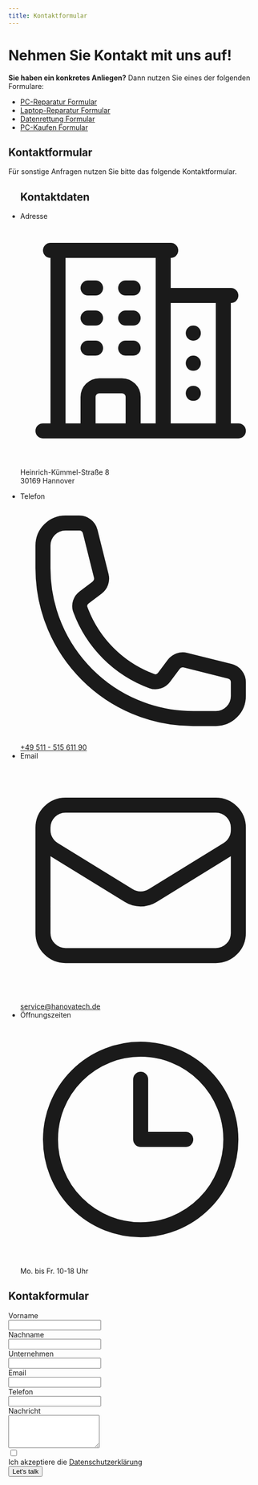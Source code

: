 ```yaml
---
title: Kontaktformular
---
```


# Nehmen Sie Kontakt mit uns auf!

**Sie haben ein konkretes Anliegen?** Dann nutzen Sie eines der folgenden Formulare:

- [PC-Reparatur Formular](/b2c/kontakt/pc-reparatur/)
- [Laptop-Reparatur Formular](/b2c/kontakt/laptop-reparatur/)
- [Datenrettung Formular](/b2c/kontakt/datenrettung/)
- [PC-Kaufen Formular](/b2c/kontakt/pc-kaufen/)

<section id="contact">
  <h2 class="sr-only">Kontaktformular</h2>
  <p class="!mb-0">Für sonstige Anfragen nutzen Sie bitte das folgende Kontaktformular.</p>
  <div class="not-prose isolate bg-white py-12 px-6 sm:py-16 lg:px-8">
    <div class="md:grid md:grid-cols-3 gap-12 max-w-4xl mx-auto">
      <ul class="md:order-last flex flex-col gap-6">
        <h2 class="text-2xl text-gray-900 font-bold">Kontaktdaten</h2>
        <li class="flex flex-row gap-4">
          <span class="sr-only">Adresse</span>
          <svg class="h-7 w-6 text-gray-700" fill="none" viewBox="0 0 24 24" stroke-width="1.5" stroke="currentColor" aria-hidden="true">
            <path stroke-linecap="round" stroke-linejoin="round" d="M2.25 21h19.5m-18-18v18m10.5-18v18m6-13.5V21M6.75 6.75h.75m-.75 3h.75m-.75 3h.75m3-6h.75m-.75 3h.75m-.75 3h.75M6.75 21v-3.375c0-.621.504-1.125 1.125-1.125h2.25c.621 0 1.125.504 1.125 1.125V21M3 3h12m-.75 4.5H21m-3.75 3.75h.008v.008h-.008v-.008zm0 3h.008v.008h-.008v-.008zm0 3h.008v.008h-.008v-.008z" />
          </svg>
          <p class="text-base leading-7 text-gray-700">Heinrich-Kümmel-Straße 8<br>30169 Hannover</p>
        </li>
        <li class="flex flex-row gap-4">
          <span class="sr-only">Telefon</span>
          <svg class="h-7 w-6 text-gray-700" fill="none" viewBox="0 0 24 24" stroke-width="1.5" stroke="currentColor" aria-hidden="true">
            <path stroke-linecap="round" stroke-linejoin="round" d="M2.25 6.75c0 8.284 6.716 15 15 15h2.25a2.25 2.25 0 002.25-2.25v-1.372c0-.516-.351-.966-.852-1.091l-4.423-1.106c-.44-.11-.902.055-1.173.417l-.97 1.293c-.282.376-.769.542-1.21.38a12.035 12.035 0 01-7.143-7.143c-.162-.441.004-.928.38-1.21l1.293-.97c.363-.271.527-.734.417-1.173L6.963 3.102a1.125 1.125 0 00-1.091-.852H4.5A2.25 2.25 0 002.25 4.5v2.25z" />
          </svg>
          <a href="tel:+4951151561190" class="text-base leading-7 text-gray-700">+49 511 - 515 611 90</a>
        </li>
        <li class="flex flex-row gap-4">
          <span class="sr-only">Email</span>
          <svg class="h-7 w-6 text-gray-700" fill="none" viewBox="0 0 24 24" stroke-width="1.5" stroke="currentColor" aria-hidden="true">
            <path stroke-linecap="round" stroke-linejoin="round" d="M21.75 6.75v10.5a2.25 2.25 0 01-2.25 2.25h-15a2.25 2.25 0 01-2.25-2.25V6.75m19.5 0A2.25 2.25 0 0019.5 4.5h-15a2.25 2.25 0 00-2.25 2.25m19.5 0v.243a2.25 2.25 0 01-1.07 1.916l-7.5 4.615a2.25 2.25 0 01-2.36 0L3.32 8.91a2.25 2.25 0 01-1.07-1.916V6.75" />
          </svg>
          <a href="mailto:service@hanovatech.de" class="text-base leading-7 text-gray-700">service@hanovatech.de</a>
        </li>
        <li class="flex flex-row gap-4">
          <span class="sr-only">Öffnungszeiten</span>
          <svg class="h-7 w-6 text-gray-700" fill="none" viewBox="0 0 24 24" stroke-width="1.5" stroke="currentColor" aria-hidden="true">
            <path stroke-linecap="round" stroke-linejoin="round" d="M12 6v6h4.5m4.5 0a9 9 0 11-18 0 9 9 0 0118 0z" />
          </svg>
          <p class="text-base leading-7 text-gray-700">Mo. bis Fr. 10-18 Uhr</p>
        </li>
      </ul>
      <div class="col-span-2 mt-16 md:mt-0">
        <form name="b2c-contact" data-netlify="true" method="POST" action="/b2c/kontakt/success">
          <h2 class="md:hidden text-2xl text-gray-900 font-bold mb-6">Kontakformular</h2>
          <div class="grid grid-cols-1 gap-y-6 gap-x-8 sm:grid-cols-2">
            <div>
              <label for="firstname" class="block text-sm font-semibold leading-6 text-gray-900">Vorname</label>
              <div class="mt-2.5">
                <input type="text" name="first-name" id="first-name" required autocomplete="given-name" class="block w-full rounded-md border-0 py-2 px-3.5 text-sm leading-6 text-gray-900 shadow-sm ring-1 ring-inset ring-gray-300 placeholder:text-gray-400 focus:ring-2 focus:ring-inset focus:ring-blue-600">
              </div>
            </div>
            <div>
              <label for="lastname" class="block text-sm font-semibold leading-6 text-gray-900">Nachname</label>
              <div class="mt-2.5">
                <input type="text" name="last-name" id="last-name" required autocomplete="family-name" class="block w-full rounded-md border-0 py-2 px-3.5 text-sm leading-6 text-gray-900 shadow-sm ring-1 ring-inset ring-gray-300 placeholder:text-gray-400 focus:ring-2 focus:ring-inset focus:ring-blue-600">
              </div>
            </div>
            <div class="sm:col-span-2">
              <label for="company" class="block text-sm font-semibold leading-6 text-gray-900">Unternehmen</label>
              <div class="mt-2.5">
                <input type="text" name="company" id="company" autocomplete="organization" class="block w-full rounded-md border-0 py-2 px-3.5 text-sm leading-6 text-gray-900 shadow-sm ring-1 ring-inset ring-gray-300 placeholder:text-gray-400 focus:ring-2 focus:ring-inset focus:ring-blue-600">
              </div>
            </div>
            <div class="sm:col-span-2">
              <label for="email" class="block text-sm font-semibold leading-6 text-gray-900">Email</label>
              <div class="mt-2.5">
                <input type="email" name="email" id="email" required autocomplete="email" class="block w-full rounded-md border-0 py-2 px-3.5 text-sm leading-6 text-gray-900 shadow-sm ring-1 ring-inset ring-gray-300 placeholder:text-gray-400 focus:ring-2 focus:ring-inset focus:ring-blue-600">
              </div>
            </div>
            <div class="sm:col-span-2">
              <label for="phone-number" class="block text-sm font-semibold leading-6 text-gray-900">Telefon</label>
              <div class="relative mt-2.5">
                <input type="tel" name="phone-number" id="phone-number" autocomplete="tel" class="block w-full rounded-md border-0 py-2 px-3.5 text-sm leading-6 text-gray-900 shadow-sm ring-1 ring-inset ring-gray-300 placeholder:text-gray-400 focus:ring-2 focus:ring-inset focus:ring-blue-600">
              </div>
            </div>
            <div class="sm:col-span-2">
              <label for="message" class="block text-sm font-semibold leading-6 text-gray-900">Nachricht</label>
              <div class="mt-2.5">
                <textarea name="message" id="message" required rows="4" class="block w-full rounded-md border-0 py-2 px-3.5 text-sm leading-6 text-gray-900 shadow-sm ring-1 ring-inset ring-gray-300 placeholder:text-gray-400 focus:ring-2 focus:ring-inset focus:ring-blue-600"></textarea>
              </div>
            </div>
            <div class="flex gap-x-4 sm:col-span-2">
              <div class="flex h-6 items-center">
                <input type="checkbox" name="privacy" class="rounded-md" required />
              </div>
              <label class="text-sm leading-6 text-gray-600" id="switch-1-label">
                Ich akzeptiere die 
                <a href="/datenschutz" class="font-semibold text-blue-600">Datenschutzerklärung</a>
              </label>
            </div>
          </div>
          <div class="mt-10">
            <button type="submit" class="block w-full rounded-md bg-blue-600 px-3.5 py-2.5 text-center text-sm font-semibold text-white shadow-sm hover:bg-blue-500 focus-visible:outline focus-visible:outline-2 focus-visible:outline-offset-2 focus-visible:outline-blue-600 duration-200">
              Let's talk
            </button>
          </div>
        </form>
      </div>
    </div>
  </div>
</section>
